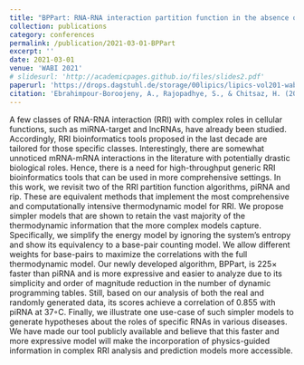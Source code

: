 ```yaml
---
title: "BPPart: RNA-RNA interaction partition function in the absence of entropy"
collection: publications
category: conferences
permalink: /publication/2021-03-01-BPPart
excerpt: ''
date: 2021-03-01
venue: 'WABI 2021'
# slidesurl: 'http://academicpages.github.io/files/slides2.pdf'
paperurl: 'https://drops.dagstuhl.de/storage/00lipics/lipics-vol201-wabi2021/LIPIcs.WABI.2021.14/LIPIcs.WABI.2021.14.pdf'
citation: 'Ebrahimpour-Boroojeny, A., Rajopadhye, S., & Chitsaz, H. (2021). BPPart: RNA-RNA interaction partition function in the absence of entropy. In 21st International Workshop on Algorithms in Bioinformatics (WABI 2021).'
---
```


A few classes of RNA-RNA interaction (RRI) with complex roles in cellular functions, such as
miRNA-target and lncRNAs, have already been studied. Accordingly, RRI bioinformatics tools
proposed in the last decade are tailored for those specific classes. Interestingly, there are somewhat
unnoticed mRNA-mRNA interactions in the literature with potentially drastic biological roles.
Hence, there is a need for high-throughput generic RRI bioinformatics tools that can be used in more
comprehensive settings. In this work, we revisit two of the RRI partition function algorithms, piRNA
and rip. These are equivalent methods that implement the most comprehensive and computationally
intensive thermodynamic model for RRI. We propose simpler models that are shown to retain the
vast majority of the thermodynamic information that the more complex models capture. Specifically,
we simplify the energy model by ignoring the system’s entropy and show its equivalency to a base-pair
counting model. We allow different weights for base-pairs to maximize the correlations with the full
thermodynamic model. Our newly developed algorithm, BPPart, is 225× faster than piRNA and is
more expressive and easier to analyze due to its simplicity and order of magnitude reduction in the
number of dynamic programming tables. Still, based on our analysis of both the real and randomly
generated data, its scores achieve a correlation of 0.855 with piRNA at 37◦C. Finally, we illustrate
one use-case of such simpler models to generate hypotheses about the roles of specific RNAs in
various diseases. We have made our tool publicly available and believe that this faster and more
expressive model will make the incorporation of physics-guided information in complex RRI analysis
and prediction models more accessible.
